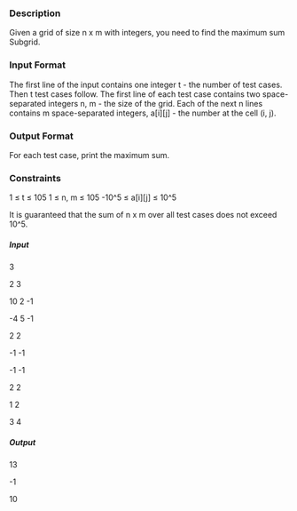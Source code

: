 ### Description
Given a grid of size n x m with integers, you need to find the maximum sum Subgrid.

### Input Format
The first line of the input contains one integer t - the number of test cases. Then t test cases follow.
The first line of each test case contains two space-separated integers n, m - the size of the grid.
Each of the next n lines contains m space-separated integers, a[i][j] - the number at the cell (i, j).

### Output Format
For each test case, print the maximum sum.

### Constraints
1 ≤ t ≤ 105
1 ≤ n, m ≤ 105
-10^5 ≤ a[i][j] ≤ 10^5

It is guaranteed that the sum of n x m over all test cases does not exceed 10^5.



##### Input
3

2 3

10 2 -1

-4 5 -1

2 2

-1 -1

-1 -1

2 2

1 2

3 4

##### Output
13

-1

10